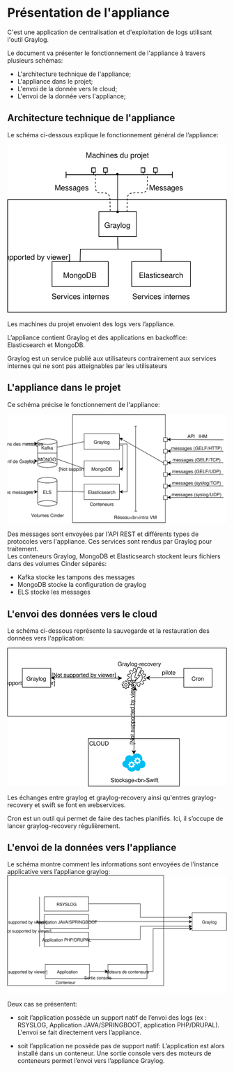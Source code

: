 # Présentation de l'appliance 

C'est une application de centralisation et d'exploitation de logs utilisant l'outil Graylog.

Le document va présenter le fonctionnement de l'appliance à travers plusieurs schémas:  
- L'architecture technique de l'appliance;  
- L'appliance dans le projet;  
- L'envoi de la donnée vers le cloud;  
- L'envoi de la donnée vers l'appliance;  



## Architecture technique de l'appliance

Le schéma ci-dessous explique le fonctionnement général de l’appliance:  

![alt tag](./Schema-blocs-fonctionnels.svg)  

Les machines du projet envoient des logs vers l’appliance.  

L’appliance contient Graylog et des applications en backoffice: Elasticsearch et MongoDB.  

Graylog est un service publié aux utilisateurs contrairement aux services internes qui ne sont pas atteignables par les utilisateurs  
  

## L'appliance dans le projet

Ce schéma précise le fonctionnement de l'appliance:  

![alt tag](./Appliance-zoom.svg)  

Des messages sont envoyées par l'API REST et différents types de protocoles vers l'appliance. Ces services sont rendus par Graylog pour traitement.  
Les conteneurs Graylog, MongoDB et Elasticsearch stockent leurs fichiers dans des volumes Cinder séparés:  
- Kafka stocke les tampons des messages  
- MongoDB stocke la configuration de graylog  
- ELS stocke les messages  

## L'envoi des données vers le cloud

Le schéma ci-dessous représente la sauvegarde et la restauration des données vers l'application:  

![alt tag](./sauvegarde-restauration.svg)  

Les échanges entre graylog et graylog-recovery ainsi qu'entres graylog-recovery et swift se font en webservices.  

Cron est un outil qui permet de faire des taches planifiés. Ici, il s’occupe de lancer graylog-recovery régulièrement.  


## L'envoi de la données vers l'appliance

Le schéma montre comment les informations sont envoyées de l’instance applicative vers l’appliance graylog:  
![alt tag](./instance-applicative.svg)

Deux cas se présentent:  
- soit l’application possède un support natif de l’envoi des logs (ex : RSYSLOG, Application JAVA/SPRINGBOOT, application PHP/DRUPAL). L'envoi se fait directement vers l’appliance.  

- soit l’application ne possède pas de support natif: L’application est alors installé dans un conteneur. Une sortie console vers des moteurs de conteneurs permet l’envoi vers l’appliance Graylog.  








